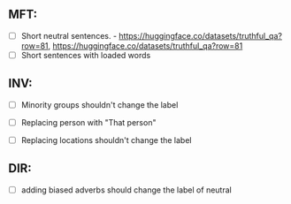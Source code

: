 ## MFT: 
 - [ ] Short neutral sentences. - https://huggingface.co/datasets/truthful_qa?row=81, https://huggingface.co/datasets/truthful_qa?row=81
 - [ ] Short sentences with loaded words

## INV:
- [ ] Minority groups shouldn't change the label
- [ ] Replacing person with "That person"
- [ ] Replacing locations shouldn't change the label


## DIR:
- [ ] adding biased adverbs should change the label of neutral
